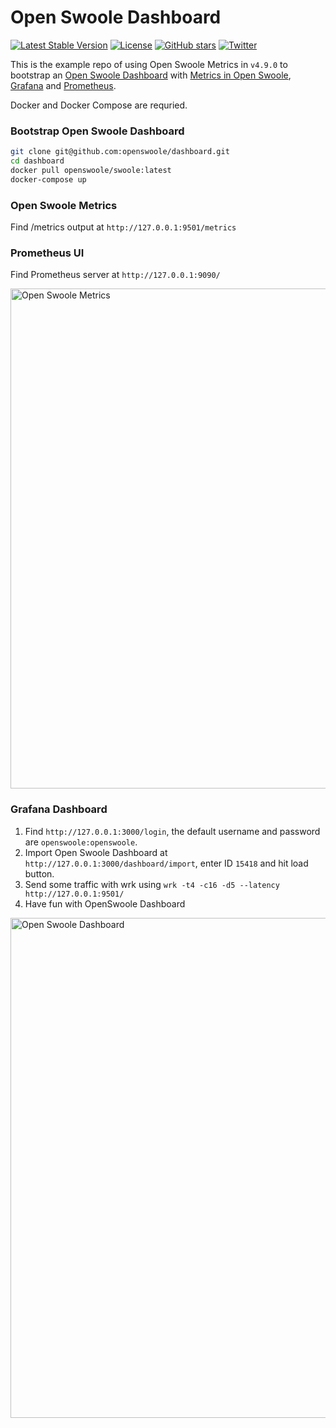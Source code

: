 # Open Swoole Dashboard

[![Latest Stable Version](https://img.shields.io/packagist/v/openswoole/ide-helper.svg)](https://packagist.org/packages/openswoole/ide-helper)
[![License](https://poser.pugx.org/openswoole/ide-helper/license)](LICENSE)
[![GitHub stars](https://img.shields.io/github/stars/openswoole/swoole-src)](https://github.com/openswoole/swoole-src/stargazers)
[![Twitter](https://img.shields.io/twitter/url/https/twitter.com/openswoole.svg?style=social&label=Follow%20%40OpenSwoole)](https://twitter.com/openswoole)

This is the example repo of using Open Swoole Metrics in `v4.9.0` to bootstrap an [Open Swoole Dashboard](https://openswoole.com/dashboard) with [Metrics in Open Swoole](https://openswoole.com/docs/modules/swoole-server-stats), [Grafana](https://grafana.com/) and [Prometheus](https://prometheus.io/).

Docker and Docker Compose are requried.

### Bootstrap Open Swoole Dashboard

```bash
git clone git@github.com:openswoole/dashboard.git
cd dashboard
docker pull openswoole/swoole:latest
docker-compose up
```

### Open Swoole Metrics

Find /metrics output at `http://127.0.0.1:9501/metrics`

### Prometheus UI

Find Prometheus server at `http://127.0.0.1:9090/`

<img width="800" alt="Open Swoole Metrics" src="https://user-images.githubusercontent.com/313478/146695579-78be99a2-5fad-4c25-a70a-97319133e921.png">

### Grafana Dashboard

1. Find `http://127.0.0.1:3000/login`, the default username and password are `openswoole:openswoole`.
2. Import Open Swoole Dashboard at `http://127.0.0.1:3000/dashboard/import`, enter ID `15418` and hit load button.
3. Send some traffic with wrk using `wrk -t4 -c16 -d5 --latency http://127.0.0.1:9501/`
4. Have fun with OpenSwoole Dashboard

<img width="800" alt="Open Swoole Dashboard" src="https://user-images.githubusercontent.com/313478/146695592-5500860d-59d2-4583-8a3b-1b08e0f98c7f.png">



